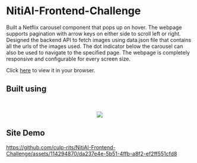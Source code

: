 # NitiAI-Frontend-Challenge

Built a Netflix carousel component that pops up on hover. The webpage supports pagination with arrow keys on either side to scroll left or right. Designed the backend API to fetch images using data.json file that contains all the urls of the images used. The dot indicator below the carousel can also be used to navigate to the specified page. The webpage is completely responsive and configurable for every screen size.

Click <a href="https://culp-rits.github.io/NitiAI-Frontend-Challenge/">here</a> to view it in your browser.

## Built using
<br>
<p align="center">
  <a href="#">
    <img src="https://skillicons.dev/icons?i=html,css,js" />
  </a>
</p>

## Site Demo
https://github.com/culp-rits/NitiAI-Frontend-Challenge/assets/114294870/da237e4e-5b51-4ffb-a8f2-ef2ff551cfd8
